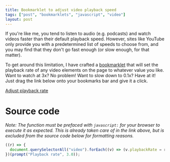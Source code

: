 ```yaml
---
title: Bookmarklet to adjust video playback speed
tags: ["post", "bookmarklets", "javascript", "video"]
layout: post
---
```


If you're like me, you tend to listen to audio (e.g. podcasts) and watch videos
faster than their default playback speed. However, sites like YouTube only
provide you with a predetermined list of speeds to choose from, and you may
find that they don't go fast enough (or slow enough, for that matter).

To get around this limitation, I have crafted a [bookmarklet][] that will set
the playback rate of any video elements on the page to whatever value you like.
Want to watch at 3x? No problem! Want to slow down to 0.1x? Have at it! Just
drag the link below onto your bookmarks bar and give it a click.

<a href="javascript:((r)=>document.querySelectorAll('video').forEach((v)=>(v.playbackRate=r)))(prompt('Playback rate',3.0))">Adjust playback rate</a>

# Source code

_Note: The function must be prefaced with `javascript:` for your browser to
execute it as expected. This is already taken care of in the link above, but
is excluded from the source code below for formatting reasons._

```javascript
((r) => {
  document.querySelectorAll("video").forEach((v) => (v.playbackRate = r));
})(prompt("Playback rate", 3.0));
```

[bookmarklet]: https://en.wikipedia.org/wiki/Bookmarklet

